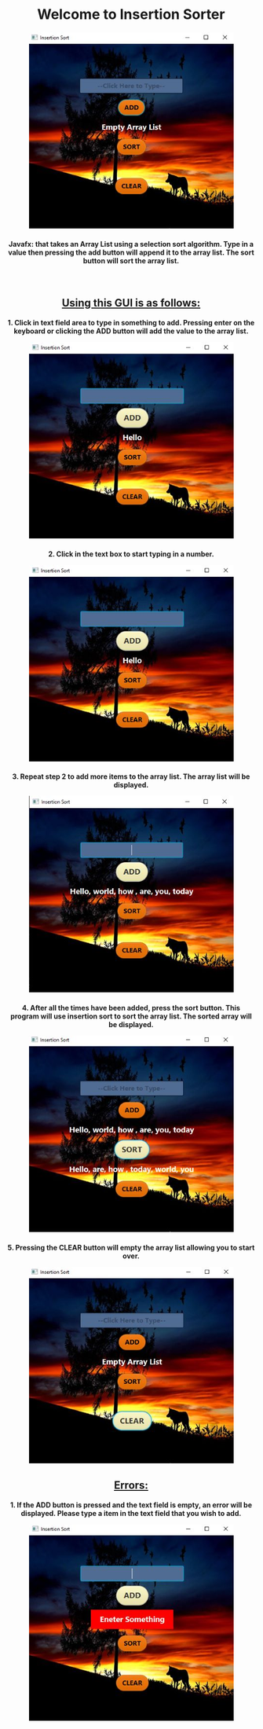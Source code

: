 
<h1 align="center">Welcome to Insertion Sorter</h1>

<p align="center"><img src="images/main_image.jpg"></p>
<!-- ![main image](images/main_image.jpg) -->

<h4 align="center">
  Javafx: that takes an Array List using a selection sort algorithm.
  Type in a value then pressing the add button will append it to the
  array list.  The sort button will sort the array list.
</h4>
<br>

<h2 align="center" style="text-decoration: underline;">Using this GUI is as follows:</h2>

<h4 align="center">
    1. Click in text field area to type in something to add.  Pressing enter on the keyboard or clicking
    the ADD button will add the value to the array list.
<p align="center"><img src="images/add_single.jpg"></p>
  <!-- ![number image](/images/number_type.jpg "Selecting Number Type") -->
</h4>

<h4 align="center">
    2. Click in the text box to start typing in a number.
<p align="center"><img src="images/add_single.jpg"></p>
  <!-- ![add number image](/images/add_number.jpg "Typing in the textbox") -->
</h4>

<h4 align="center">
    3. Repeat step 2 to add more items to the array list.  The array list will be displayed.
<p align="center"><img src="images/add_more.jpg"></p>
  <!-- ![added image](/images/added.jpg "Value added") -->
</h4>

<h4 align="center">
    4. After all the times have been added, press the sort button.  This program will use insertion sort to sort the array list.  The sorted array will be displayed.
<p align="center"><img src="images/sort.jpg"></p>
  <!-- ![add more numbers image](/images/add_more_numbers.jpg "Add more values") -->
</h4>

<h4 align="center">
    5. Pressing the CLEAR button will empty the array list allowing you to start over.
<p align="center"><img src="images/clear.jpg"></p>
    <!-- ![clear image](/images/clear.jpg "Clearing everything") -->
</h4>

<h2 align="center" style="text-decoration: underline;">Errors:</h2>

<h4 align="center">
    1. If the ADD button is pressed and the text field is empty, an error will be displayed.  Please type a item in the text field that you wish to add.
<p align="center"><img src="images/error.jpg"></p>
    <!-- ![clear image](/images/clear.jpg "Clearing everything") -->
</h4>

<!-- For more details see [GitHub Flavored Markdown](https://guides.github.com/features/mastering-markdown/). -->
<!-- You can use the [editor on GitHub](https://github.com/zuki07/Insertion_sorter/edit/master/README.md) to maintain and preview the content for your website in Markdown files. -->
